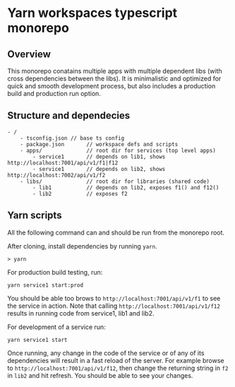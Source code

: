 # Yarn workspaces typescript monorepo

## Overview

This monorepo conatains multiple apps with multiple dependent libs (with cross dependencies between the libs).
It is minimalistic and optimized for quick and smooth development process, but also includes a production build and production run option.

## Structure and dependecies

```
- /
    - tsconfig.json // base ts config
    - package.json       // workspace defs and scripts
    - apps/              // root dir for services (top level apps)
        - service1       // depends on lib1, shows http://localhost:7001/api/v1/f1|f12
        - service1       // depends on lib2, shows http://localhost:7002/api/v1/f2
    - libs/              // root dir for libraries (shared code)
        - lib1           // depends on lib2, exposes f1() and f12()
        - lib2           // exposes f2

```

## Yarn scripts

All the following command can and should be run from the monorepo root.

After cloning, install dependencies by running `yarn`.

```
> yarn
```

For production build testing, run:

```
yarn service1 start:prod
```

You should be able too brows to `http://localhost:7001/api/v1/f1` to see the service in action.
Note that calling `http://localhost:7001/api/v1/f12` results in running code from service1, lib1 and lib2.

For development of a service run:

```
yarn service1 start
```

Once running, any change in the code of the service or of any of its dependencies will result in a fast reload of the server.
For example browse to `http://localhost:7001/api/v1/f12`, then change the returning string in `f2` in `lib2` and hit refresh.
You should be able to see your changes.
